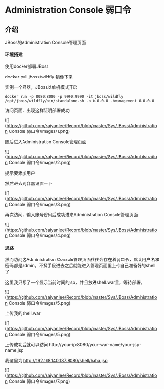 # Administration Console 弱口令

## 介绍
JBoss的Administration Console管理页面

#### 环境搭建
使用docker部署JBoss

docker pull jboss/wildfly 镜像下来

实例一个容器，JBoss以单机模式开启
```
docker run -p 8080:8080 -p 9990:9990 -it jboss/wildfly /opt/jboss/wildfly/bin/standalone.sh -b 0.0.0.0 -bmanagement 0.0.0.0
```

访问页面，出现这样证明部署成功

![](https://github.com/saiyanlee/Record/blob/master/Sys/JBoss/Administration Console 弱口令/images/1.png)

随后进入Administration Console管理页面

![](https://github.com/saiyanlee/Record/blob/master/Sys/JBoss/Administration Console 弱口令/images/2.png)

提示要添加用户

然后进去到容器设置一下

![](https://github.com/saiyanlee/Record/blob/master/Sys/JBoss/Administration Console 弱口令/images/3.png)

再次访问，输入账号密码后成功进来Administration Console管理页面

![](https://github.com/saiyanlee/Record/blob/master/Sys/JBoss/Administration Console 弱口令/images/4.png)

#### 思路
然而访问这Administration Console管理页面往往会存在着弱口令，默认用户名和密码都是admin。不择手段进去之后就能进入管理页面里上传自己准备好的shell了

这里我只写了一个显示当前时间的jsp，并且放进shell.war里，等待部署。

![](https://github.com/saiyanlee/Record/blob/master/Sys/JBoss/Administration Console 弱口令/images/5.png)

上传我的shell.war

![](https://github.com/saiyanlee/Record/blob/master/Sys/JBoss/Administration Console 弱口令/images/5.png)

上传成功后就可以访问 http://your-ip:8080/your-war-name/your-jsp-name.jsp

我这里为 http://192.168.140.137:8080/shell/haha.jsp

![](https://github.com/saiyanlee/Record/blob/master/Sys/JBoss/Administration Console 弱口令/images/7.png)